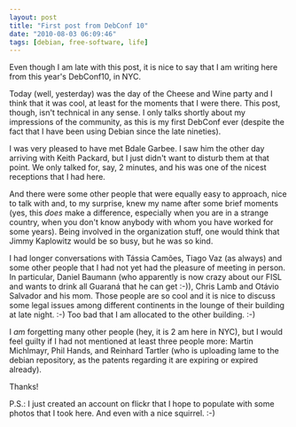 ```yaml
---
layout: post
title: "First post from DebConf 10"
date: "2010-08-03 06:09:46"
tags: [debian, free-software, life]
---
```


Even though I am late with this post, it is nice to say that I am writing
here from this year's DebConf10, in NYC.

Today (well, yesterday) was the day of the Cheese and Wine party and I think
that it was cool, at least for the moments that I were there. This post,
though, isn't technical in any sense. I only talks shortly about my
impressions of the community, as this is my first DebConf ever (despite the
fact that I have been using Debian since the late nineties).

I was very pleased to have met Bdale Garbee. I saw him the other day
arriving with Keith Packard, but I just didn't want to disturb them at that
point. We only talked for, say, 2 minutes, and his was one of the nicest
receptions that I had here.

And there were some other people that were equally easy to approach, nice to
talk with and, to my surprise, knew my name after some brief moments (yes,
this *does* make a difference, especially when you are in a strange country,
when you don't know anybody with whom you have worked for some years). Being
involved in the organization stuff, one would think that Jimmy Kaplowitz
would be so busy, but he was so kind.

I had longer conversations with Tássia Camões, Tiago Vaz (as always) and
some other people that I had not yet had the pleasure of meeting in
person. In particular, Daniel Baumann (who apparently is now crazy about our
FISL and wants to drink all Guaraná that he can get :-)), Chris Lamb and
Otávio Salvador and his mom. Those people are so cool and it is nice to
discuss some legal issues among different continents in the lounge of their
building at late night. :-) Too bad that I am allocated to the other
building. :-)

I *am* forgetting many other people (hey, it is 2 am here in NYC), but I
would feel guilty if I had not mentioned at least three people more: Martin
Michlmayr, Phil Hands, and Reinhard Tartler (who is uploading lame to the
debian repository, as the patents regarding it are expiring or expired
already).

Thanks!

P.S.: I just created an account on flickr that I hope to populate with some
photos that I took here. And even with a nice squirrel. :-)
